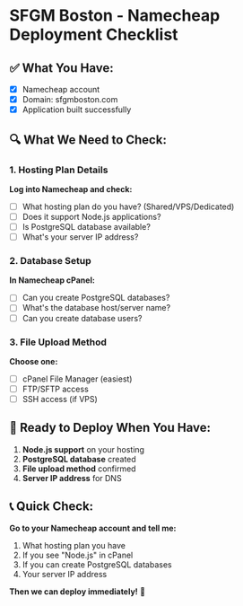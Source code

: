 # SFGM Boston - Namecheap Deployment Checklist

## ✅ What You Have:
- [x] Namecheap account
- [x] Domain: sfgmboston.com
- [x] Application built successfully

## 🔍 What We Need to Check:

### 1. Hosting Plan Details
**Log into Namecheap and check:**
- [ ] What hosting plan do you have? (Shared/VPS/Dedicated)
- [ ] Does it support Node.js applications?
- [ ] Is PostgreSQL database available?
- [ ] What's your server IP address?

### 2. Database Setup
**In Namecheap cPanel:**
- [ ] Can you create PostgreSQL databases?
- [ ] What's the database host/server name?
- [ ] Can you create database users?

### 3. File Upload Method
**Choose one:**
- [ ] cPanel File Manager (easiest)
- [ ] FTP/SFTP access
- [ ] SSH access (if VPS)

## 🚀 Ready to Deploy When You Have:
1. **Node.js support** on your hosting
2. **PostgreSQL database** created
3. **File upload method** confirmed
4. **Server IP address** for DNS

## 📞 Quick Check:
**Go to your Namecheap account and tell me:**
1. What hosting plan you have
2. If you see "Node.js" in cPanel
3. If you can create PostgreSQL databases
4. Your server IP address

**Then we can deploy immediately!** 🎉





